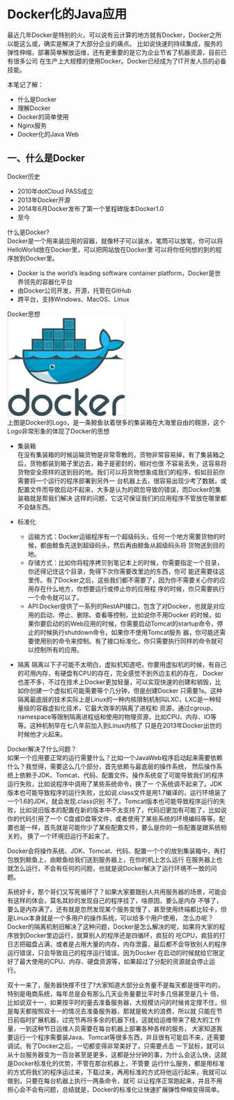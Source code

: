 # Docker化的Java应用

最近几年Docker是特别的火，可以说有云计算的地方就有Docker，Docker之所以能这么或，确实是解决了大部分企业的痛点。
比如说快速的持续集成，服务的弹性伸缩，部署简单解放运维，还有更重要的是它为企业节省了机器资源，目前已有很多公司
在生产上大规模的使用Docker。Docker已经成为了IT开发人员的必备技能。

本笔记了解：
- 什么是Docker
- 理解Docker
- Docker的简单使用
- Nginx服务
- Docker化的Java Web

## 一、什么是Docker
   
Docker历史
- 2010年dotCloud PASS成立
- 2013年Docker开源
- 2014年6月Docker发布了第一个里程碑版本Docker1.0
- 至今

什么是Docker?  
Docker是一个用来装应用的容器，就像杯子可以装水，笔筒可以放笔，你可以将HelloWorld放在Docker里，可以把网站放在Docker里
可以将你任何想的到的程序放到Docker里。
- Docker is the world’s leading software container platform，Docker是世界领先的容器化平台
- 由Docker公司开发，开源，托管在GitHub
- 跨平台，支持Windows、MacOS、Linux

Docker思想  
![](../images/docker/docker-log.png)  
上图是Docker的Logo，是一条鲸鱼驮着很多的集装箱在大海里自由的翱游，这个Logo非常形象的体现了Docker的思想
- 集装箱  
    在没有集装箱的时候运输货物是非常零散的，货物非常容易掉，有了集装箱之后，货物都装到箱子里边去，箱子是密封的，相对也很
不容易丢失，这容易将货物安全原样的送到目的地。我们可以将货物想象成我们的程序，假如目前你需要将一个运行的程序部署到另外一
台机器上去，很容易出现少考了数据，或配置文件而导致启动不起来，大多是认为的疏忽导致的错误，而Docker的集装箱就是帮我们解决
这样的问题，它这可保证我们的应用程序不管放在哪里都不会缺东西。

- 标准化
  - 运输方式：Docker运输程序有一个超级码头，任何一个地方需要货物的时候，都由鲸鱼先送到超级码头，然后再由鲸鱼从超级码头将
  货物送到目的地。
  - 存储方式：比如你将程序拷贝到笔记本上的时候，你需要指定一个目录，你还得记住这个目录，免得下次你需要改里边的东西，你可
  能还需要往这里传。有了Docker之后，这些我们都不需要了，因为你不需要关心你的应用存在什么地方，你想要运行或停止你的应用程
  序的时候，你只需要执行一个命令就可以了。
  - API:Docker提供了一系列的RestAPI接口，包含了对Docker，也就是对应用的启动、停止、删除、查看等控制，比如说你不用Docker
  的时候，如果你要启动的的Web应用的时候，你需要启动Tomcat的startup命令，停止的时候执行shutdown命令，如果你不使用Tomcat服务
  器，你可能还需要使用别的命令来控制。有了接口标准化，你只需要执行同样的命令就可以控制所有的应用。
  
- 隔离
    隔离以下子可能不太明白，虚拟机知道吧，你要用虚拟机的时候，有自己的可用内存，有硬盘有CPU的存在，完全感觉不到外边主机的存在，
    Docker也差不多，不过在技术上Docker更加轻量，可以实现快速的创建和销毁，比如你创建一个虚拟机可能需要等个几分钟，但是创建Docker
    只需要1s。这种隔离最底层的技术实际上是Linux的一种内核限制机制叫LXC，LXC是一种轻量级的容器虚拟化技术，它最大效率的隔离了进程和
    资源，通过cgroup，namespace等限制隔离进程组和使用的物理资源，比如CPU、内存、IO等等。这种机制早在七八年前加入到Linux内核了
    只是在2013年Docker出世的时候他才火起来。
    
Docker解决了什么问题？  
如果一个应用要正常的运行需要什么？比如一个JavaWeb程序启动起来需要依赖什么？我觉得，需要这么几个部分，首先依赖与最底层的操作系统，
然后操作系统上依赖于JDK、Tomcat、代码、配置文件。操作系统变了可能导致我们的程序运行失败，比如说程序中调用了某些系统命令，换了一
个系统调不起来了。JDK版本也可能导致程序的运行失败，比如说.class文件是用1.7编译的，运行环境装了一个1.6的JDK，就会发现.class识别
不了。Tomcat版本也可能导致程序运行的失败，比如说旧版本的配置在新的版本中不太支持了。代码旧更加有可能了，比如说你的代码引用了一个
C盘或D盘等文件，或者使用了某些系统的环境编码等等。配置也是一样，首先就是可能你少了某些配置文件，要么是你的一些配置是跟系统相关的，
换了一个环境旧运行不起来了。

Docker会将操作系统、JDK、Tomcat、代码、配置一个个的放到集装箱中，再打包放到鲸鱼上，由鲸鱼给我们送到服务器上，在你的机上怎么运行
在服务器上也就怎么运行，不会有任何的问题，也就是说Docker解决了运行环境不一致的问题。

系统好卡，那个哥们又写死循环了？如果大家要跟别人共用服务器的场景，可能会有这样的体会，莫名其妙的发现自己的程序挂了，啥原因，要么是内存
不够了，要么是内存满了。还有就是忽然发现某个服务变慢了，甚至使用终端都比较卡，但是Linux本身就是一个多用户的操作系统，可以给多个用户使用，
怎么办呢？Docker的隔离机制旧解决了这种问题，Docker是怎么解决的呢，如果将大家的程序放到Docker里边运行，就算别人的程序还是四循环，疯狂的
吃CPU，疯狂的打日志把磁盘占满，或者是占用大量的内存，内存泄露，最后都不会导致别人的程序运行错误，只会导致自己的程序运行错误。因为Docker
在启动的时候就给它限定好了最大使用的CPU、内存、硬盘资源等，如果超过了分配的资源就会停止运行。

双十一来了，服务器快撑不住了?大家知道大部分业务量不是每天都是很平均的，特别是电商系统，每年总是会有那么几天业务量要比平时多几倍甚至是几十
倍，比如说双十一，如果按平时的量去准备服务器，大规模访问的时候肯定撑不住，但是每天都按照双十一的情况去准备服务器，那就是极大的浪费，所以就
只能在节日前临时扩展机器，过完节再将多余的机器下线，这就给运维带来了极大的工作量，一到这种节日运维人员需要在每台机器上部署各种各样的服务，
大家知道我要运行一个程序需要装Java、Tomcat等很多东西，并且很有可能启不来，还需要调试。有了Docker之后，一切都变得非常美好了，只需要点击
一下鼠标，就可以从十台服务器变为一百台甚至是更多，这都是分分钟的事，为什么会这么快，这就是Docker标准化的优势，不管在那台机器上，不管要
运行什么服务，都是用标准的方式将我们的程序运过来，下载过来，再用标准的方式将他运行起来，我就可以做到，只要在每台机器上执行一两条命令，就可
以让程序正常跑起来，并且不用担心会不会有问题，总结就是，Docker的标准化让快速扩展弹性伸缩变得简单。
    



